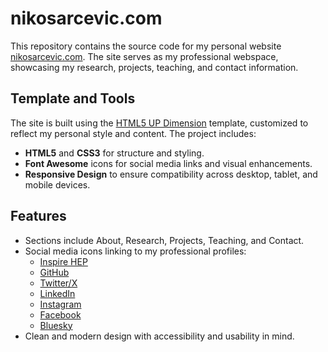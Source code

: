 # nikosarcevic.com

This repository contains the source code for my personal website [nikosarcevic.com](https://nikosarcevic.com).
The site serves as my professional webspace, showcasing my research, projects, teaching, and contact information.

## Template and Tools
The site is built using the [HTML5 UP Dimension](https://html5up.net/uploads/demos/dimension/) template, customized to reflect my personal style and content. The project includes:
- **HTML5** and **CSS3** for structure and styling.
- **Font Awesome** icons for social media links and visual enhancements.
- **Responsive Design** to ensure compatibility across desktop, tablet, and mobile devices.

## Features
- Sections include About, Research, Projects, Teaching, and Contact.
- Social media icons linking to my professional profiles:
  - [Inspire HEP](https://inspirehep.net/authors/1706125?ui-citation-summary=true)
  - [GitHub](https://github.com/nikosarcevic)
  - [Twitter/X](https://x.com/NikoSarcevic)
  - [LinkedIn](https://www.linkedin.com/in/nikosarcevic/)
  - [Instagram](https://www.instagram.com/niko.sarcevic/)
  - [Facebook](https://www.facebook.com/nik.sarcevic)
  - [Bluesky](https://bsky.app/profile/nikosarcevic.com)
- Clean and modern design with accessibility and usability in mind.
